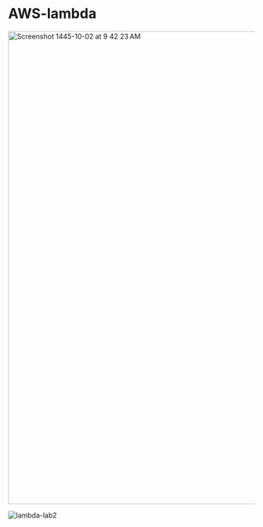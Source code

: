 # AWS-lambda
<img width="965" alt="Screenshot 1445-10-02 at 9 42 23 AM" src="https://github.com/shaden-2000/AWS-lambda/assets/100734021/d3ee0039-582e-4518-98bf-03a449cda86e">



![lambda-lab2](https://github.com/shaden-2000/AWS-lambda/assets/100734021/f762503d-a2f2-4b56-9830-60290818f98f)
